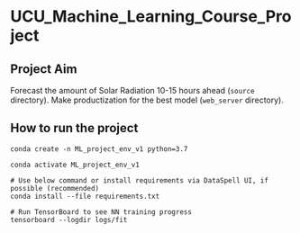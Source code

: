 # UCU_Machine_Learning_Course_Project

## Project Aim

Forecast the amount of Solar Radiation 10-15 hours ahead (`source` directory).
Make productization for the best model (`web_server` directory).

## How to run the project

```shell
conda create -n ML_project_env_v1 python=3.7

conda activate ML_project_env_v1

# Use below command or install requirements via DataSpell UI, if possible (recommended)
conda install --file requirements.txt

# Run TensorBoard to see NN training progress
tensorboard --logdir logs/fit
```